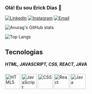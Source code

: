

### Olá! Eu sou Erick Dias 👋

[![Linkedin](https://img.shields.io/badge/LinkedIn-0077B5?style=for-the-badge&logo=linkedin&logoColor=white)](https://www.linkedin.com/in/erick-dias34242/)
[![Instagram](https://img.shields.io/badge/Instagram-E4405F?style=for-the-badge&logo=instagram&logoColor=white)](https://www.instagram.com/_erick.dias/)
[![Email](https://img.shields.io/badge/Gmail-D14836?style=for-the-badge&logo=gmail&logoColor=white)](https://mail.google.com/mail/u/0/#inbox?compose=CllgCKCDlgwwPwDxmbFlPMhXqpwgcwjbHdFdZhcgMMBfvTFHVlGSgLLTWBfLSksnrCNtwsfgTsq)

![Anurag's GitHub stats](https://github-readme-stats.vercel.app/api?username=erick-dias&show_icons=true&theme=radical)

![Top Langs](https://github-readme-stats.vercel.app/api/top-langs/?username=erick-dias&layout=compact)

## Tecnologias
##### HTML, JAVASCRIPT, CSS, REACT, JAVA

  
<div style="display: inline-block">
  <img align="center" alt="HTML5" src="https://img.icons8.com/?size=100&id=20909&format=png&color=000000" width="50" height="50"/>
  <img align="center" alt="JavaScript" src="https://img.icons8.com/?size=100&id=108784&format=png&color=000000" width="50" height="50"/>
  <img align="center" alt="CSS" src="https://img.icons8.com/?size=100&id=21278&format=png&color=000000" width="50" height="50"/>
   <img align="center" alt="React" src="https://img.icons8.com/?size=100&id=bzf0DqjXFHIW&format=png&color=000000" width="50" height="50"/>
  <img align="center" alt="Java" src="https://img.icons8.com/?size=100&id=Pd2x9GWu9ovX&format=png&color=000000" width="50" height="50"/>
 
</div>                                    



